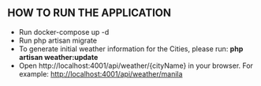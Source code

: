 <h2>HOW TO RUN THE APPLICATION</h2>
<ul>
	<li>Run docker-compose up -d</li>
	<li>Run php artisan migrate</li>
	<li>To generate initial weather information for the Cities, please run: <b>php artisan weather:update</b></li>
	<li>Open http://localhost:4001/api/weather/{cityName} in your browser. For example: <a href="http://localhost:4001/api/weather/manila">http://localhost:4001/api/weather/manila</a></li>
</ul>